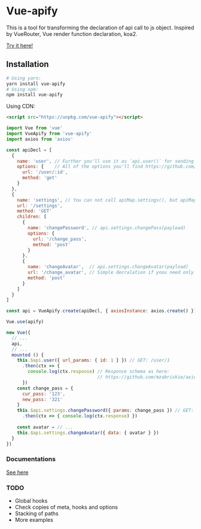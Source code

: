 # Vue-apify

This is a tool for transforming the declaration of api call to js object.
Inspired by VueRouter, Vue render function declaration, koa2.

[Try it here!](https://jsfiddle.net/fl0pzz/1n90wtn0/2/)

## Installation
```bash
# Using yarn:
yarn install vue-apify
# Using npm:
npm install vue-apify
```

Using CDN:
```html
<script src="https://unpkg.com/vue-apify"></script>
```

```js
import Vue from 'vue'
import VueApify from 'vue-apify'
import axios from 'axios'

const apiDecl = [
  { 
    name: 'user', // Further you'll use it as `api.user()` for sending request
    options: {    // All of the options you'll find https://github.com/mzabriskie/axios#request-config
      url: '/user/:id',
      method: 'get'
    }
  },
  {
    name: 'settings', // You can not call apiMap.settings(), but apiMap.settings.get() will be available
    url: '/settings',
    method: 'GET'
    children: [
      { 
        name: 'changePassword', // api.settings.changePass(payload)
        options: {
          url: '/change_pass',
          method: 'post'
        }
      },
      {
        name: 'changeAvatar',  // api.settings.changeAvatar(payload)
        url: '/change_avatar', // Simple decralation if yoou need only url and method from axios options
        method: 'post'
      }
    ]
  }
]

const api = VueApify.create(apiDecl, { axiosInstance: axios.create() })

Vue.use(apify)

new Vue({
  // ...
  api,
  // ...
  mounted () {
    this.$api.user({ url_params: { id: 1 } }) // GET: /user/1
      .then(ctx => {
        console.log(ctx.response) // Responce schema as here:
                                  // https://github.com/mzabriskie/axios#response-schema
      })
    const change_pass = {
      cur_pass: '123',
      new_pass: '321'
    }
    this.$api.settings.changePassword({ params: change_pass }) // GET: /change_pass?cur_pass='123'&new_pass='321'
      .then(ctx => { console.log(ctx.response) })
      
    const avatar = // ...
    this.$api.settings.changeAvatar({ data: { avatar } })
  }
})
```
### Documentations
[See here](/docs)

### TODO
* Global hooks
* Check copies of meta, hooks and options
* Stacking of paths
* More examples
